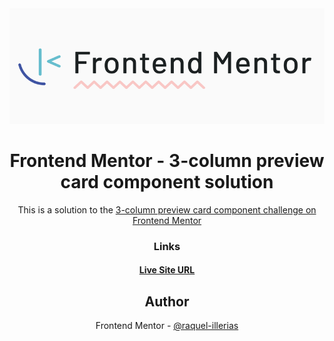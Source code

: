 <div align="center">
 <img src="https://github.com/raquel-illerias/Frontend_Mentor_Challenges/blob/main/QRcode/images/FrontendMentorBanner.PNG"></>
</>

# Frontend Mentor - 3-column preview card component solution

This is a solution to the [3-column preview card component challenge on Frontend Mentor](https://www.frontendmentor.io/challenges/3column-preview-card-component-pH92eAR2-)


### Links

#### [Live Site URL](https://raquel-illerias.github.io/3column-preview-card-component/index.html)



## Author

 Frontend Mentor - [@raquel-illerias](https://www.frontendmentor.io/profile/raquel-illerias)
